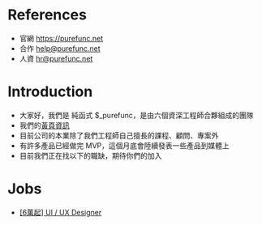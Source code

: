 # References
* 官網  https://purefunc.net
* 合作  help@purefunc.net
* 人資  hr@purefunc.net

# Introduction
* 大家好，我們是 純函式 $_purefunc，是由六個資深工程師合夥組成的團隊
* 我們的[黃頁資訊](https://www.findcompany.com.tw/%E7%B4%94%E5%87%BD%E5%BC%8F%E8%82%A1%E4%BB%BD%E6%9C%89%E9%99%90%E5%85%AC%E5%8F%B8)
* 目前公司的本業除了我們工程師自己擅長的課程、顧問、專案外
* 有許多產品已經做完 MVP，這個月底會陸續發表一些產品到媒體上
* 目前我們正在找以下的職缺，期待你們的加入

# Jobs
* [[6萬起] UI / UX Designer](https://github.com/PureFuncInc/jobs/issues/1)
